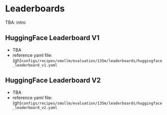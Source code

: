 # Leaderboards

TBA: intro

## HuggingFace Leaderboard V1

- TBA
- reference yaml file: {gh}`configs/recipes/smollm/evaluation/135m/leaderboards/huggingface_leaderboard_v1.yaml`

## HuggingFace Leaderboard V2

- TBA
- reference yaml file: {gh}`configs/recipes/smollm/evaluation/135m/leaderboards/huggingface_leaderboard_v2.yaml`
